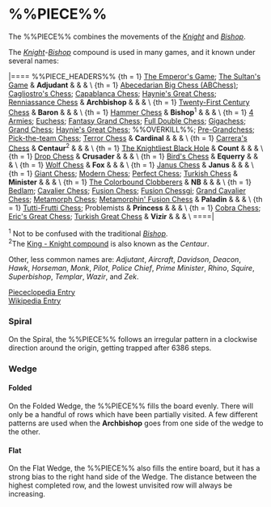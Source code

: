 # %%PIECE%%

The %%PIECE%% combines the movements
of the [*Knight*](knight.html) and [*Bishop*](bishop.html).

The [*Knight*](knight.html)-[*Bishop*](bishop.html) compound
is used in many games, and it known under several names:

|====
%%PIECE_HEADERS%%
{th = 1} [The Emperor's Game](#chess-v:large.dir/emperor.html);
         [The Sultan's Game](#chess-v:large.dir/sultan.html)
       & **Adjudant** & & & \\
{th = 1} [Abecedarian Big Chess
                    (ABChess)](#chess-v:unequal.dir/abchess/abeced-home.html);
         [Cagliostro's Chess](#chess-v:large.dir/cagliostro.html);
         [Capablanca Chess](#chess-v:large.dir/capablanca.html);
         [Haynie's Great Chess](#chess-v:large.dir/haynieschess.html);
         [Renniassance Chess](#chess-v:large.dir/renaiss.html)
       & **Archbishop** & & & \\
{th = 1} [Twenty-First Century
                       Chess](#chess-v:large.dir/21st-century-chess.html)
       & **Baron** & & & \\
{th = 1} [Hammer Chess](#chess-v:diffmove.dir/hammer.html)
       & **Bishop**<sup>1</sup> & & & \\
{th = 1} [4 Armies](large.dir/4armies.html);
         [Euchess](#chess-v:large.dir/euchess.html);
         [Fantasy Grand Chess](#chess-v:large.dir/fantasygrandchess.html);
         [Full Double Chess](#chess-v:large.dir/full-double-chess.html);
         [Gigachess](#chess-v:large.dir/gigachess.html);
         [Grand Chess](large.dir/freeling.html);
         [Haynie's Great Chess](#chess-v:large.dir/haynieschess.html);
         %%OVERKILL%%;
         [Pre-Grandchess](large.dir/pregrand.html);
         [Pick-the-team Chess](#chess-v:large.dir/contest/picktheteam.html);
         [Terror Chess](#chess-v:large.dir/terror.html)
       & **Cardinal** & & & \\
{th = 1} [Carrera's Chess](#chess-v:historic.dir/carrera.html)
       & **Centaur**<sup>2</sup> & & & \\
{th = 1} [The Knightliest Black Hole](#chess-v:32turn.dir/knight32.html)
       & **Count** & & & \\
{th = 1} [Drop Chess](#chess-v:unequal.dir/dropchess.html)
       & **Crusader** & & & \\
{th = 1} [Bird's Chess](#chess-v:large.dir/bird.html)
       & **Equerry** & & & \\
{th = 1} [Wolf Chess](large.dir/wolf.html)
       & **Fox** & & & \\
{th = 1} [Janus Chess](#wiki)
       & **Janus** & & & \\
{th = 1} [Giant Chess](#chess-v:large.dir/giantchess.html);
         [Modern Chess](#chess-v:large.dir/modern.html);
         [Perfect Chess](#chess-v:diffmove.dir/perfectchess.html);
         [Turkish Chess](#chess-v:large.dir/turkishchess.html)
       & **Minister** & & & \\
{th = 1} [The Colorbound Clobberers](#chess-v:d.betza/chessvar/cda/colclob.html)
       & **NB** & & & \\
{th = 1} [Bedlam](#chess-v:other.dir/bedlam.html);
         [Cavalier Chess](#chess-v:dpieces.dir/cavalier/index.html);
         [Fusion Chess](#chess-v:other.dir/fusion.html);
         [Fusion Chessgi](#chess-v:other.dir/fusion-chessgi.html);
         [Grand Cavalier Chess](#chess-v:large.dir/grandcavalier.html);
         [Metamorph Chess](#chess-v:other.dir/metamorph.html);
         [Metamorphin' Fusion Chess](#chess-v:other.dir/metamorph-fusion.html)
       & **Paladin** & & & \\
{th = 1} [Tutti-Frutti Chess](#chess-v:dpieces.dir/tuttifr.html);
         Problemists
       & **Princess** & & & \\
{th = 1} [Cobra Chess](#chess-v:large.dir/cobra.html);
         [Eric's Great Chess](large.dir/ericgr.html);
         [Turkish Great Chess](#chess-v:historic.dir/indiangr1.html)
       & **Vizir** & & & \\
====|

<sup>1</sup> Not to be confused with the traditional
            [*Bishop*](bishop.html).<br>
<sup>2</sup>The [King - Knight compound](centaur.html) is also known as the
            *Centaur*.<br>

Other, less common names are: *Adjutant*, *Aircraft*, *Davidson*, *Deacon*,
*Hawk*, *Horseman*, *Monk*, *Pilot*, *Police Chief*,
*Prime Minister*, *Rhino*, *Squire*, *Superbishop*, *Templar*, *Wazir*,
and *Zek*.

[Piececlopedia Entry](#chess-v:piececlopedia.dir/bishop-knight.html)<br>
[Wikipedia Entry](#wiki:Princess_(chess))

### Spiral

On the Spiral, the %%PIECE%% follows an irregular pattern
in a clockwise direction around the origin, getting trapped after
6386 steps.

### Wedge

#### Folded

On the Folded Wedge, the %%PIECE%% fills the board evenly.
There will only be a handful of rows which have been partially 
visited. A few different patterns are used when the 
**Archbishop** goes from one side of the wedge to the other.

#### Flat

On the Flat Wedge, the %%PIECE%% also fills the entire board,
but it has a strong bias to the right hand side of the Wedge.
The distance between the highest completed row, and the lowest
unvisited row will always be increasing.
